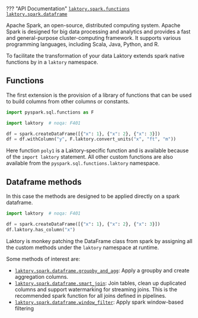 ??? "API Documentation"
    [`laktory.spark.functions`](../api/spark/functions/poly1.md)<br>
    [`laktory.spark.dataframe`](../api/spark/dataframe/has_column.md)<br>

Apache Spark, an open-source, distributed computing system. Apache Spark is designed for big data processing and analytics and provides a fast and general-purpose cluster-computing framework.
It supports various programming languages, including Scala, Java, Python, and R.

To facilitate the transformation of your data Laktory extends spark native functions by in a `laktory` namespace.

## Functions
The first extension is the provision of a library of functions that can be used to build columns from other columns or constants.

```py
import pyspark.sql.functions as F

import laktory  # noqa: F401

df = spark.createDataFrame([{"x": 1}, {"x": 2}, {"x": 3}])
df = df.withColumn("y", F.laktory.convert_units("x", "ft", "m"))
```
Here function `poly1` is a Laktory-specific function and is available because of the `import laktory` statement. All 
other custom functions are also available from the `pyspark.sql.functions.laktory` namespace.

## Dataframe methods
In this case the methods are designed to be applied directly on a spark dataframe.
```py
import laktory  # noqa: F401

df = spark.createDataFrame([{"x": 1}, {"x": 2}, {"x": 3}])
df.laktory.has_column("x")
```

Laktory is monkey patching the DataFrame class from spark by assigning all the custom methods under the `laktory`
namespace at runtime. 

Some methods of interest are:

- [`laktory.spark.dataframe.groupby_and_agg`](../api/spark/dataframe/groupby_and_agg.md): Apply a groupby and create aggregation columns.
- [`laktory.spark.dataframe.smart_join`](../api/spark/dataframe/smart_join.md): Join tables, clean up duplicated columns and support watermarking for streaming joins. This is the recommended spark function for all joins defined in pipelines.
- [`laktory.spark.dataframe.window_filter`](../api/spark/dataframe/window_filter.md): Apply spark window-based filtering
